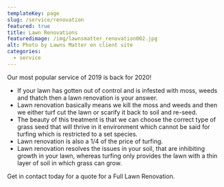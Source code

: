 ```yaml
---
templateKey: page
slug: /service/renovation
featured: true
title: Lawn Renovations
featuredimage: /img/lawnsmatter_renovation002.jpg
alt: Photo by Lawns Matter on client site
categories:
  - service
---
```


Our most popular service of 2019 is back for 2020!

- If your lawn has gotten out of control and is infested with moss, weeds and
thatch then a lawn renovation is your answer. 
- Lawn renovation basically means we kill the moss and weeds and then we either turf cut the lawn or scarify it back to soil and re-seed. 
- The beauty of this treatment is that we can choose the correct type of grass seed that will thrive in it environment which cannot be said for turfing which is restricted to a set species. 
- Lawn renovation is also a 1/4 of the price of turfing.
- Lawn renovation resolves the issues in your soil, that are inhibiting growth in your lawn, whereas turfing only provides the lawn with a thin layer of soil in which grass can grow. 

Get in contact today for a quote for a Full Lawn Renovation.
